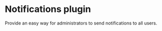 Notifications plugin
========

Provide an easy way for administrators to send notifications to all users.